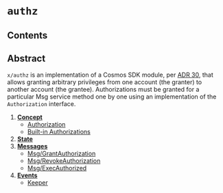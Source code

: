 <!--
order: 0
title: Authz Overview
parent:
  title: "authz"
-->

# `authz`

## Contents

## Abstract
`x/authz` is an implementation of a Cosmos SDK module, per [ADR 30](../../../architecture/adr-030-authz-module.md), that allows
granting arbitrary privileges from one account (the granter) to another account (the grantee). Authorizations must be granted for a particular Msg service method one by one using an implementation of the `Authorization` interface.

1. **[Concept](01_concepts.md)**
    - [Authorization](01_concepts.md#Authorization)
    - [Built-in Authorizations](01_concepts.md#Built-in-Authorization)
2. **[State](02_state.md)**
3. **[Messages](03_messages.md)**
    - [Msg/GrantAuthorization](03_messages.md#MsgGrantAuthorization)
    - [Msg/RevokeAuthorization](03_messages.md#MsgRevokeAuthorization)
    - [Msg/ExecAuthorized](03_messages.md#MsgExecAuthorized)
4. **[Events](04_events.md)**
    - [Keeper](04_events.md#Keeper)
